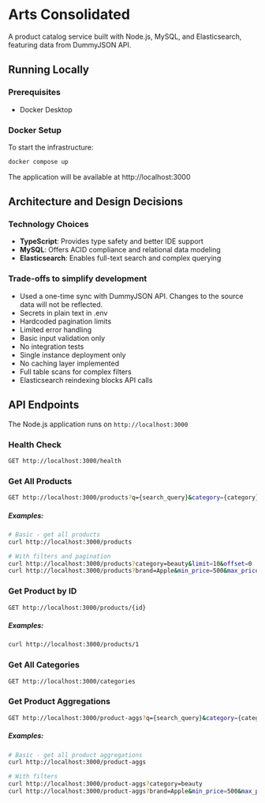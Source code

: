 # Arts Consolidated

A product catalog service built with Node.js, MySQL, and Elasticsearch, featuring data from DummyJSON API.

## Running Locally

### Prerequisites

- Docker Desktop

### Docker Setup

To start the infrastructure:
```bash
docker compose up
```

The application will be available at http://localhost:3000

## Architecture and Design Decisions

### Technology Choices

- **TypeScript**: Provides type safety and better IDE support
- **MySQL**: Offers ACID compliance and relational data modeling
- **Elasticsearch**: Enables full-text search and complex querying

### Trade-offs to simplify development

- Used a one-time sync with DummyJSON API. Changes to the source data will not be reflected.
- Secrets in plain text in .env
- Hardcoded pagination limits
- Limited error handling
- Basic input validation only
- No integration tests
- Single instance deployment only
- No caching layer implemented
- Full table scans for complex filters
- Elasticsearch reindexing blocks API calls

## API Endpoints

The Node.js application runs on `http://localhost:3000`

### Health Check

```bash
GET http://localhost:3000/health
```

### Get All Products
```bash
GET http://localhost:3000/products?q={search_query}&category={category}&brand={brand}&min_price={min_price}&max_price={max_price}&limit={limit}&offset={offset}
```
##### Examples:
```bash
# Basic - get all products
curl http://localhost:3000/products

# With filters and pagination
curl http://localhost:3000/products?category=beauty&limit=10&offset=0
curl http://localhost:3000/products?brand=Apple&min_price=500&max_price=2000
```

### Get Product by ID

```bash
GET http://localhost:3000/products/{id}
```
##### Examples:
```bash
curl http://localhost:3000/products/1
```

### Get All Categories

```bash
GET http://localhost:3000/categories
```

### Get Product Aggregations

```bash
GET http://localhost:3000/product-aggs?q={search_query}&category={category}&brand={brand}&min_price={min_price}&max_price={max_price}
```
##### Examples:
```bash
# Basic - get all product aggregations
curl http://localhost:3000/product-aggs

# With filters
curl http://localhost:3000/product-aggs?category=beauty
curl http://localhost:3000/product-aggs?brand=Apple&min_price=500&max_price=2000
```